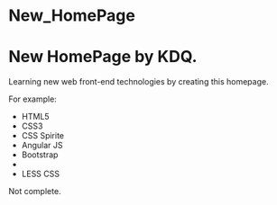 # New_HomePage

<h1>New HomePage by KDQ.</h1>
<p>Learning new web front-end technologies by creating this homepage.</p>
<p>For example:</p>
<ul>
<li>HTML5</li>
<li>CSS3</li>
<li>CSS Spirite</li>
<li>Angular JS</li>
<li>Bootstrap<li>
<li>LESS CSS</li>
</ul>

<p>Not complete.</p>
